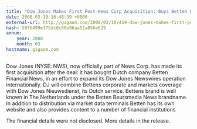 ```yaml
---
title: "Dow Jones Makes First Post-News Corp Acquisition: Buys Betten Financial News"
date: 2008-03-10 16:48:39 +0000
external-url: http://gigaom.com/2008/03/10/419-dow-jones-makes-first-post-news-corp-acquisition-buys-betten-financial/
hash: 58f6499e375dc0c80e96aa52a856e629
annum:
    year: 2008
    month: 03
hostname: gigaom.com
---
```


Dow Jones (NYSE: NWS), now officially part of News Corp. has made its first acquisition after the deal: it has bought Dutch company Betten Financial News, in an effort to expand its Dow Jones Newswires operation internationally. DJ will combine Bettens corporate and markets coverage with Dow Jones Nieuwsdienst, its Dutch service. Bettens brand is well known in The Netherlands under the Betten Beursmedia News brandname. In addition to distribution via market data terminals Betten has its own website and also provides content to a number of financial institutions


The financial details were not disclosed. More details in the release.
